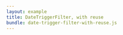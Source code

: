 ```yaml
---
layout: example
title: DateTriggerFilter, with reuse
bundle: date-trigger-filter-with-reuse.js
---
```

